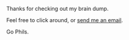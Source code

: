 Thanks for checking out my brain dump.

Feel free to click around, or [send me an email](mailto:smithtylern.dev@gmail.com).

Go Phils.
